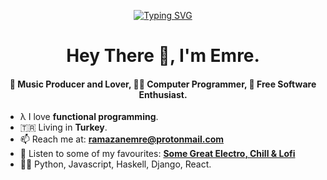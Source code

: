 <div align="center">

[![Typing SVG](https://readme-typing-svg.herokuapp.com?font=Source+Code+Pro&color=%23FF4500&size=27&center=true&vCenter=true&height=100&lines=Free+Software;GNU%2FLinux;Unreol+Freedom)](https://git.io/typing-svg)
  
</div>

<h1 align="center">Hey There 👋, I'm Emre.</h1>
<h4 align="center">🎹 Music Producer and Lover, 👨‍💻 Computer Programmer, 🐧 Free Software Enthusiast.</h3>

- λ I love **functional programming**.
- 🇹🇷 Living in **Turkey**.
- 📫 Reach me at: **ramazanemre@protonmail.com**
- 🎹 Listen to some of my favourites: **[Some Great Electro, Chill & Lofi](https://music.youtube.com/playlist?list=PLDWIEBk75ZKLSC3F_5kj74F96RL9XnfWa)**
- 👨‍💻 Python, Javascript, Haskell, Django, React.
